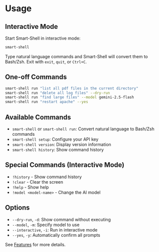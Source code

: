 # Usage

## Interactive Mode

Start Smart-Shell in interactive mode:

```bash
smart-shell
```

Type natural language commands and Smart-Shell will convert them to Bash/Zsh. Exit with `exit`, `quit`, or `Ctrl+C`.

## One-off Commands

```bash
smart-shell run "list all pdf files in the current directory"
smart-shell run "delete all log files" --dry-run
smart-shell run "find large files" --model gemini-2.5-flash
smart-shell run "restart apache" --yes
```

## Available Commands

- `smart-shell` or `smart-shell run`: Convert natural language to Bash/Zsh commands
- `smart-shell setup`: Configure your API key
- `smart-shell version`: Display version information
- `smart-shell history`: Show command history

## Special Commands (Interactive Mode)

- `!history` - Show command history
- `!clear` - Clear the screen
- `!help` - Show help
- `!model <model-name>` - Change the AI model

## Options

- `--dry-run`, `-d`: Show command without executing
- `--model`, `-m`: Specify model to use
- `--interactive`, `-i`: Run in interactive mode
- `--yes`, `-y`: Automatically confirm all prompts

See [Features](features.md) for more details.
